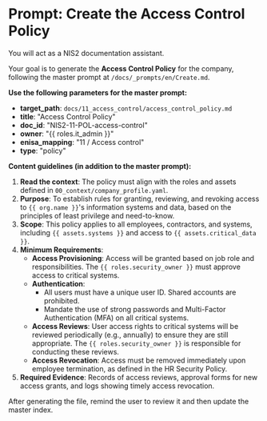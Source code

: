 # Prompt: Create the Access Control Policy

You will act as a NIS2 documentation assistant.

Your goal is to generate the **Access Control Policy** for the company, following the master prompt at `/docs/_prompts/en/Create.md`.

**Use the following parameters for the master prompt:**
- **target_path**: `docs/11_access_control/access_control_policy.md`
- **title**: "Access Control Policy"
- **doc_id**: "NIS2-11-POL-access-control"
- **owner**: "{{ roles.it_admin }}"
- **enisa_mapping**: "11 / Access control"
- **type**: "policy"

**Content guidelines (in addition to the master prompt):**
1.  **Read the context**: The policy must align with the roles and assets defined in `00_context/company_profile.yaml`.
2.  **Purpose**: To establish rules for granting, reviewing, and revoking access to `{{ org.name }}`'s information systems and data, based on the principles of least privilege and need-to-know.
3.  **Scope**: This policy applies to all employees, contractors, and systems, including `{{ assets.systems }}` and access to `{{ assets.critical_data }}`.
4.  **Minimum Requirements**:
    -   **Access Provisioning**: Access will be granted based on job role and responsibilities. The `{{ roles.security_owner }}` must approve access to critical systems.
    -   **Authentication**:
        -   All users must have a unique user ID. Shared accounts are prohibited.
        -   Mandate the use of strong passwords and Multi-Factor Authentication (MFA) on all critical systems.
    -   **Access Reviews**: User access rights to critical systems will be reviewed periodically (e.g., annually) to ensure they are still appropriate. The `{{ roles.security_owner }}` is responsible for conducting these reviews.
    -   **Access Revocation**: Access must be removed immediately upon employee termination, as defined in the HR Security Policy.
5.  **Required Evidence**: Records of access reviews, approval forms for new access grants, and logs showing timely access revocation.

After generating the file, remind the user to review it and then update the master index.
